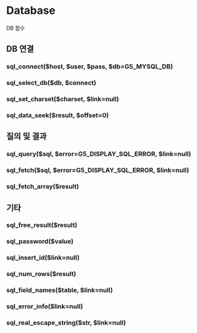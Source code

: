 # Database

DB 함수

## DB 연결
### sql_connect($host, $user, $pass, $db=G5_MYSQL_DB)
### sql_select_db($db, $connect)
### sql_set_charset($charset, $link=null)
### sql_data_seek($result, $offset=0)

## 질의 및 결과
### sql_query($sql, $error=G5_DISPLAY_SQL_ERROR, $link=null)
### sql_fetch($sql, $error=G5_DISPLAY_SQL_ERROR, $link=null)
### sql_fetch_array($result)

## 기타
### sql_free_result($result)
### sql_password($value)
### sql_insert_id($link=null)
### sql_num_rows($result)
### sql_field_names($table, $link=null)
### sql_error_info($link=null)
### sql_real_escape_string($str, $link=null)
